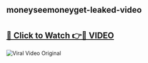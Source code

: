 ## moneyseemoneyget-leaked-video 

# <h2><a href="http://freeplayer.one?title=moneyseemoneyget-leaked-video&ref=21J">🔗 Click to Watch 👉🔴 VIDEO</a></h2>

<a href="http://freeplayer.one?title=moneyseemoneyget-leaked-video&ref=21J" rel="nofollow" data-target="animated-image.originalLink"><img src="https://i.ibb.co.com/xMMVF88/686577567.gif" alt="Viral Video Original" style="max-width: 100%; display: inline-block;" data-target="animated-image.originalImage"></a>


